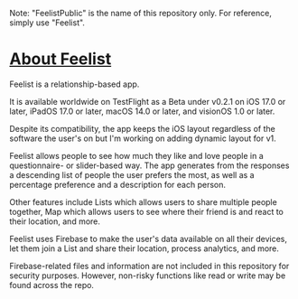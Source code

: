 Note: "FeelistPublic" is the name of this repository only. For reference, simply use "Feelist".

# [About Feelist](./README.md)
Feelist is a relationship-based app.

It is available worldwide on TestFlight as a Beta under v0.2.1 on iOS 17.0 or later, iPadOS 17.0 or later, macOS 14.0 or later, and visionOS 1.0 or later.

Despite its compatibility, the app keeps the iOS layout regardless of the software the user's on but I'm working on adding dynamic layout for v1.



Feelist allows people to see how much they like and love people in a questionnaire- or slider-based way. The app generates from the responses a descending list of people the user prefers the most, as well as a percentage preference and a description for each person.

Other features include Lists which allows users to share multiple people together, Map which allows users to see where their friend is and react to their location, and more.



Feelist uses Firebase to make the user's data available on all their devices, let them join a List and share their location, process analytics, and more.

Firebase-related files and information are not included in this repository for security purposes. However, non-risky functions like read or write may be found across the repo.
